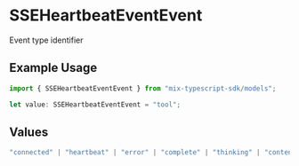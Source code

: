 # SSEHeartbeatEventEvent

Event type identifier

## Example Usage

```typescript
import { SSEHeartbeatEventEvent } from "mix-typescript-sdk/models";

let value: SSEHeartbeatEventEvent = "tool";
```

## Values

```typescript
"connected" | "heartbeat" | "error" | "complete" | "thinking" | "content" | "tool" | "tool_parameter_delta" | "tool_execution_start" | "tool_execution_complete" | "permission" | "summarize" | "user_message_created" | "session_created" | "session_deleted"
```